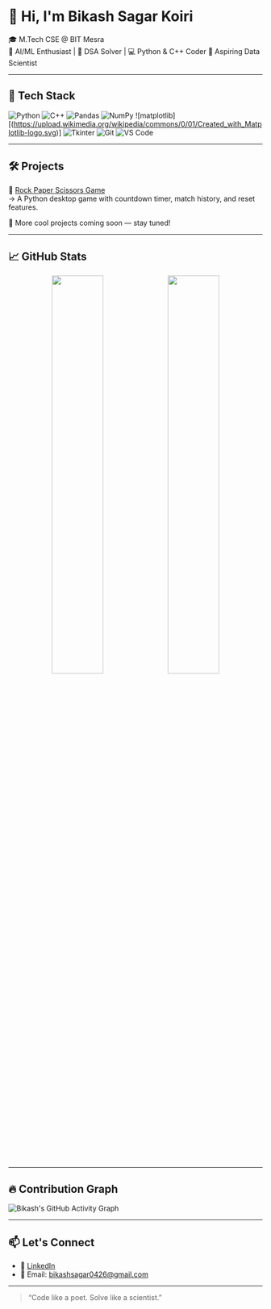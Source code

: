 # 👋 Hi, I'm Bikash Sagar Koiri

🎓 M.Tech CSE @ BIT Mesra  
🧠 AI/ML Enthusiast | 🧩 DSA Solver | 💻 Python & C++ Coder 
🚀 Aspiring Data Scientist

---

## 🔧 Tech Stack

![Python](https://img.shields.io/badge/-Python-05122A?style=flat&logo=python)
![C++](https://img.shields.io/badge/-C++-05122A?style=flat&logo=cplusplus)
![Pandas](https://img.shields.io/badge/-Pandas-05122A?style=flat&logo=pandas)
![NumPy](https://img.shields.io/badge/-NumPy-05122A?style=flat&logo=numpy)
![matplotlib][(https://upload.wikimedia.org/wikipedia/commons/0/01/Created_with_Matplotlib-logo.svg)]
![Tkinter](https://img.shields.io/badge/-Tkinter-05122A?style=flat)
![Git](https://img.shields.io/badge/-Git-05122A?style=flat&logo=git)
![VS Code](https://img.shields.io/badge/-VSCode-05122A?style=flat&logo=visualstudiocode)

---

## 🛠️ Projects

🌟 [Rock Paper Scissors Game](https://github.com/Bikash07-git/rock_paper_scissors)  
→ A Python desktop game with countdown timer, match history, and reset features.

🚧 More cool projects coming soon — stay tuned!

---

## 📈 GitHub Stats

<p align="center">
  <img src="https://github-readme-stats.vercel.app/api?username=Bikash07-git&show_icons=true&theme=radical" width="45%" />
  <img src="https://github-readme-stats.vercel.app/api/top-langs/?username=Bikash07-git&layout=compact&theme=radical" width="45%" />
</p>

---

## 🔥 Contribution Graph

![Bikash's GitHub Activity Graph](https://github-readme-activity-graph.cyclic.app/graph?username=Bikash07-git&theme=github-compact)

---

## 📫 Let's Connect

- 💼 [LinkedIn](https://www.linkedin.com/in/bikashsk26)
- 📩 Email: bikashsagar0426@gmail.com

---

> “Code like a poet. Solve like a scientist.”
